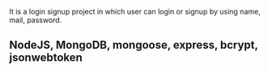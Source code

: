 It is a login signup project in which user can login or signup by using name, mail, password.

## NodeJS, MongoDB, mongoose, express, bcrypt, jsonwebtoken
